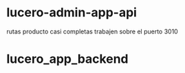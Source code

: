 # lucero-admin-app-api

rutas producto casi completas
trabajen sobre el puerto 3010
# lucero_app_backend
